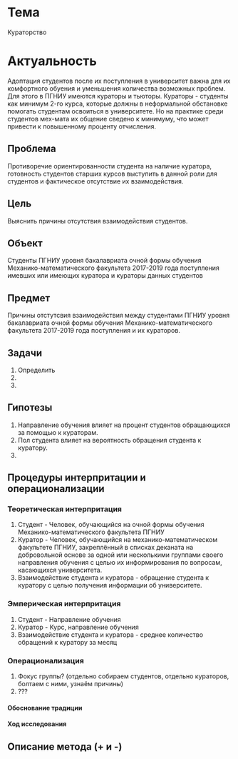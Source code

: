 # Тема 
Кураторство

# Актуальность
Адоптация студентов после их поступления в университет важна для их комфортного обуения и уменьшения количества возможных проблем. Для этого в ПГНИУ имеются кураторы и тьюторы. Кураторы - студенты как минимум 2-го курса, которые должны в неформальной обстановке помогать студентам освоиться в университете. Но на практике среди студентов мех-мата их общение сведено к минимуму, что может привести к повышенному проценту отчисления.

## Проблема 
Противоречие ориентированности студента на наличие куратора, готовность студентов старших курсов выступить в данной роли для студентов и фактическое отсутствие их взаимодействия.

## Цель
Выяснить причины отсутствия взаимодействия студентов.

## Объект
Студенты ПГНИУ уровня бакалавриата очной формы обучения Механико-математического факультета 2017-2019 года поступления имевших или имеющих куратора и кураторы данных студентов

## Предмет
Причины отстутсвия взаимодействия между студентами ПГНИУ уровня бакалавриата очной формы обучения Механико-математического факультета 2017-2019 года поступления и их кураторов.

## Задачи 
1. Определить 
2. 
3. 

## Гипотезы
1. Направление обучения влияет на процент студентов обращающихся за помощью к кураторам.
2. Пол студента влияет на вероятность обращения студента к куратору.
3. 

## Процедуры интерпритации и операционализации

### Теоретическая интерпритация
1. Студент - Человек, обучающийся на очной формы обучения Механико-математического факультета ПГНИУ
2. Куратор - Человек, обучающийся на механико-математическом факультете ПГНИУ, закреплённый в списках деканата на добровольной основе за одной или несколькими группами своего направления обучения с целью их информирования по вопросам, касающихся университета.
3. Взаимодействие студента и куратора - обращение студента к куратору с целью получения информации об университете.

### Эмперическая интерпритация
1. Студент - Направление обучения
2. Куратор - Курс, направление обучения
3. Взаимодействие студента и куратора - среднее количество обращений к куратору за месяц

### Операционализация
1. Фокус группы? (отдельно собираем студентов, отдельно кураторов, болтаем с ними, узнаём причины)
2. ???

#### Обоснование традиции

#### Ход исследования

## Описание метода (+ и -)